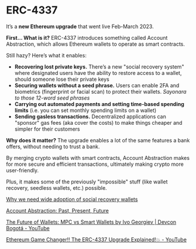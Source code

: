 # ERC-4337

It’s a **new Ethereum upgrade** that went live Feb-March 2023.

**First… What is it?** ERC-4337 introduces something called Account Abstraction, which allows Ethereum wallets to operate as smart contracts.

Still hazy? Here’s what it enables:

- **Recovering lost private keys.** There’s a new "social recovery system" where designated users have the ability to restore access to a wallet, should someone lose their private keys
- **Securing wallets without a seed phrase.** Users can enable 2FA and biometrics (fingerprint or facial scan) to protect their wallets. _Sayonara to those 12-word seed phrases_
- **Carrying out automated payments and setting time-based spending limits** (i.e. you can set monthly spending limits on a wallet)
- **Sending gasless transactions.** Decentralized applications can "sponsor" gas fees (aka cover the costs) to make things cheaper and simpler for their customers

**Why does it matter?** The upgrade enables a lot of the same features a bank offers, without needing to trust a bank.

By merging crypto wallets with smart contracts, Account Abstraction makes for more secure and efficient transactions, ultimately making crypto more user-friendly.

Plus, it makes some of the previously "impossible" stuff (like wallet recovery, seedless wallets, etc.) possible.

[Why we need wide adoption of social recovery wallets](https://vitalik.ca/general/2021/01/11/recovery.html)

[Account Abstraction: Past, Present, Future](https://metamask.io/news/latest/account-abstraction-past-present-future/)

[The Future of Wallets: MPC vs Smart Wallets by Ivo Georgiev | Devcon Bogotá - YouTube](https://www.youtube.com/watch?v=85w0TvZMivA)

[Ethereum Game Changer!! The ERC-4337 Upgrade Explained!💥 - YouTube](https://www.youtube.com/watch?v=Ac3QRemCHoo)
